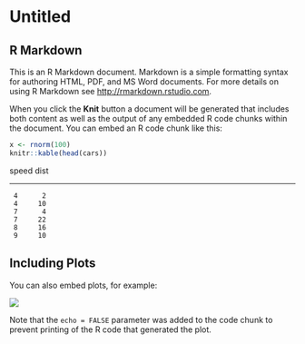 # Untitled



## R Markdown

This is an R Markdown document. Markdown is a simple formatting syntax for authoring HTML, PDF, and MS Word documents. For more details on using R Markdown see <http://rmarkdown.rstudio.com>.

When you click the **Knit** button a document will be generated that includes both content as well as the output of any embedded R code chunks within the document. You can embed an R code chunk like this:


```r
x <- rnorm(100)
knitr::kable(head(cars))
```



 speed   dist
------  -----
     4      2
     4     10
     7      4
     7     22
     8     16
     9     10

## Including Plots

You can also embed plots, for example:

![](foo_files/figure-html/pressure-1.png) 

Note that the `echo = FALSE` parameter was added to the code chunk to prevent printing of the R code that generated the plot.
